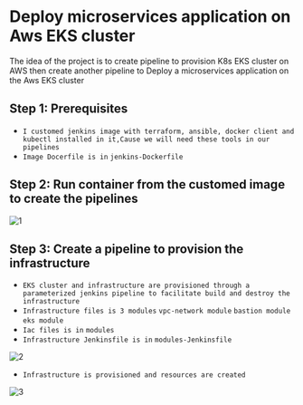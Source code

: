 # Deploy microservices application on Aws EKS cluster

The idea of the project is to create pipeline to provision K8s EKS cluster on AWS 
then create another pipeline to Deploy a microservices application on the Aws EKS cluster


## Step 1: Prerequisites

- `I customed jenkins image with terraform, ansible, docker client and kubectl installed in it,Cause we will need these tools in our pipelines`
- `Image Docerfile is in`  `jenkins-Dockerfile`

## Step 2: Run container from the customed image to create the pipelines

![1](https://github.com/0xZe/F.S-Assessment/assets/81789671/cfb3398b-24a8-4afd-b271-76968d4d8b02)

## Step 3: Create a pipeline to provision the infrastructure

- `EKS cluster and infrastructure are provisioned through a parameterized jenkins pipeline to facilitate build and destroy the infrastructure`
- `Infrastructure files is 3 modules` `vpc-network module` `bastion module` `eks module`
- `Iac files is in` `modules` 
- `Infrastructure Jenkinsfile is in` `modules-Jenkinsfile`

![2](https://github.com/0xZe/F.S-Assessment/assets/81789671/4c5ea2c2-2508-44f3-a40f-c374e0dce9c2)

- `Infrastructure is provisioned and resources are created`

![3](https://github.com/0xZe/F.S-Assessment/assets/81789671/ec445cda-55da-4dec-ac25-73eccf680eee)





